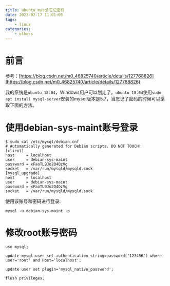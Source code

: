 ```yaml
---
title: ubuntu_mysql忘记密码
date: 2023-02-17 11:01:03
tags:
    - linux
categories:
    - others
---
```


# 前言

参考：[https://blog.csdn.net/m0_46825740/article/details/127768826](https://blog.csdn.net/m0_46825740/article/details/127768826)

我的系统是`ubuntu 18.04`，Windows用户可以划走了。`ubuntu 18.04`使用`sudo apt install mysql-server`安装的mysql版本是5.7，当忘记了密码的时候可以采取下面的方法。

<!--more-->

# 使用debian-sys-maint账号登录

```shell
$ sudo cat /etc/mysql/debian.cnf
# Automatically generated for Debian scripts. DO NOT TOUCH!
[client]
host     = localhost
user     = debian-sys-maint
password = xFaoTL9Jo2Q4QzVg
socket   = /var/run/mysqld/mysqld.sock
[mysql_upgrade]
host     = localhost
user     = debian-sys-maint
password = xFaoTL9Jo2Q4QzVg
socket   = /var/run/mysqld/mysqld.sock
```

使用该账号和密码进行登录:

```shell
mysql -u debian-sys-maint -p
```



# 修改root账号密码

```shell
use mysql;

update mysql.user set authentication_string=password('123456') where user='root' and Host='localhost';

update user set plugin='mysql_native_password';

flush privileges;
```
